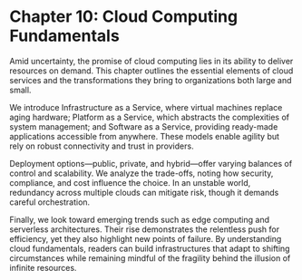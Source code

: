 # Chapter 10: Cloud Computing Fundamentals

Amid uncertainty, the promise of cloud computing lies in its ability to deliver resources on demand. This chapter outlines the essential elements of cloud services and the transformations they bring to organizations both large and small.

We introduce Infrastructure as a Service, where virtual machines replace aging hardware; Platform as a Service, which abstracts the complexities of system management; and Software as a Service, providing ready-made applications accessible from anywhere. These models enable agility but rely on robust connectivity and trust in providers.

Deployment options—public, private, and hybrid—offer varying balances of control and scalability. We analyze the trade-offs, noting how security, compliance, and cost influence the choice. In an unstable world, redundancy across multiple clouds can mitigate risk, though it demands careful orchestration.

Finally, we look toward emerging trends such as edge computing and serverless architectures. Their rise demonstrates the relentless push for efficiency, yet they also highlight new points of failure. By understanding cloud fundamentals, readers can build infrastructures that adapt to shifting circumstances while remaining mindful of the fragility behind the illusion of infinite resources.
